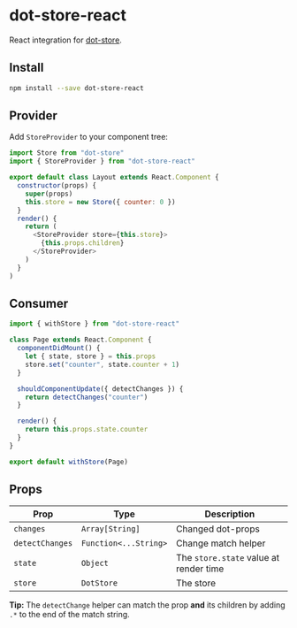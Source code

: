 # dot-store-react

React integration for [dot-store](https://github.com/invrs/dot-store).

## Install

```bash
npm install --save dot-store-react
```

## Provider

Add `StoreProvider` to your component tree:

```js
import Store from "dot-store"
import { StoreProvider } from "dot-store-react"

export default class Layout extends React.Component {
  constructor(props) {
    super(props)
    this.store = new Store({ counter: 0 })
  }
  render() {
    return (
      <StoreProvider store={this.store}>
        {this.props.children}
      </StoreProvider>
    )
  }
)
```

## Consumer

```js
import { withStore } from "dot-store-react"

class Page extends React.Component {
  componentDidMount() {
    let { state, store } = this.props
    store.set("counter", state.counter + 1)
  }

  shouldComponentUpdate({ detectChanges }) {
    return detectChanges("counter")
  }

  render() {
    return this.props.state.counter
  }
}

export default withStore(Page)
```

## Props

| Prop            | Type                  | Description                            |
| --------------- | --------------------- | -------------------------------------- |
| `changes`       | `Array[String]`       | Changed dot-props                      |
| `detectChanges` | `Function<...String>` | Change match helper                    |
| `state`         | `Object`              | The `store.state` value at render time |
| `store`         | `DotStore`            | The store                              |

**Tip:** The `detectChange` helper can match the prop **and** its children by adding `.*` to the end of the match string.
